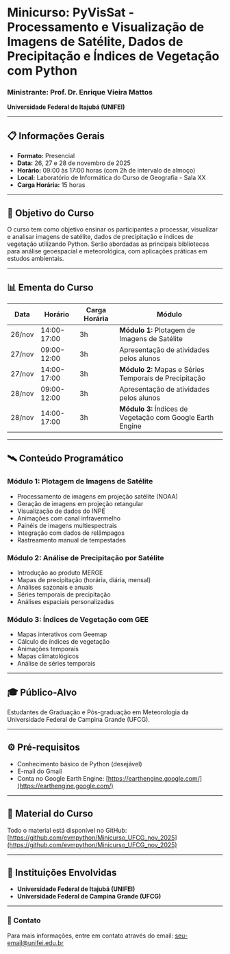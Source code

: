 # **Minicurso**: PyVisSat - Processamento e Visualização de Imagens de Satélite, Dados de Precipitação e Índices de Vegetação com Python 

### Ministrante: Prof. Dr. Enrique Vieira Mattos
**Universidade Federal de Itajubá (UNIFEI)**

---

## 📋 Informações Gerais

- **Formato:** Presencial
- **Data:** 26, 27 e 28 de novembro de 2025
- **Horário:** 09:00 às 17:00 horas (com 2h de intervalo de almoço)
- **Local:** Laboratório de Informática do Curso de Geografia - Sala XX
- **Carga Horária:** 15 horas

---

## 🎯 Objetivo do Curso

O curso tem como objetivo ensinar os participantes a processar, visualizar e analisar imagens de satélite, dados de precipitação e índices de vegetação utilizando Python. Serão abordadas as principais bibliotecas para análise geoespacial e meteorológica, com aplicações práticas em estudos ambientais.

---

## 📊 Ementa do Curso

| Data | Horário | Carga Horária | Módulo |
|------|---------|---------------|--------|
| 26/nov | 14:00-17:00 | 3h | **Módulo 1:** Plotagem de Imagens de Satélite |
| 27/nov | 09:00-12:00 | 3h | Apresentação de atividades pelos alunos |
| 27/nov | 14:00-17:00 | 3h | **Módulo 2:** Mapas e Séries Temporais de Precipitação |
| 28/nov | 09:00-12:00 | 3h | Apresentação de atividades pelos alunos |
| 28/nov | 14:00-17:00 | 3h | **Módulo 3:** Índices de Vegetação com Google Earth Engine |

---

## 🛰️ Conteúdo Programático

### Módulo 1: Plotagem de Imagens de Satélite
- Processamento de imagens em projeção satélite (NOAA)
- Geração de imagens em projeção retangular
- Visualização de dados do INPE
- Animações com canal infravermelho
- Painéis de imagens multiespectrais
- Integração com dados de relâmpagos
- Rastreamento manual de tempestades

### Módulo 2: Análise de Precipitação por Satélite
- Introdução ao produto MERGE
- Mapas de precipitação (horária, diária, mensal)
- Análises sazonais e anuais
- Séries temporais de precipitação
- Análises espaciais personalizadas

### Módulo 3: Índices de Vegetação com GEE
- Mapas interativos com Geemap
- Cálculo de índices de vegetação
- Animações temporais
- Mapas climatológicos
- Análise de séries temporais

---

## 🎓 Público-Alvo

Estudantes de Graduação e Pós-graduação em Meteorologia da Universidade Federal de Campina Grande (UFCG).

---

## ⚙️ Pré-requisitos

- Conhecimento básico de Python (desejável)
- E-mail do Gmail
- Conta no Google Earth Engine: [https://earthengine.google.com/](https://earthengine.google.com/)

---

## 📁 Material do Curso

Todo o material está disponível no GitHub:  
[https://github.com/evmpython/Minicurso_UFCG_nov_2025](https://github.com/evmpython/Minicurso_UFCG_nov_2025)

---

## 🏫 Instituições Envolvidas

- **Universidade Federal de Itajubá (UNIFEI)**
- **Universidade Federal de Campina Grande (UFCG)**

---

### 📧 Contato
Para mais informações, entre em contato através do email: [seu-email@unifei.edu.br](mailto:seu-email@unifei.edu.br)
